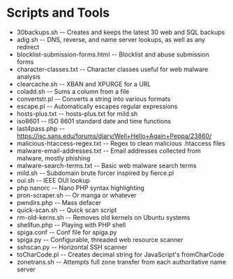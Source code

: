 # Scripts and Tools

- 30backups.sh -- Creates and keeps the latest 30 web and SQL backups
- adig.sh -- DNS, reverse, and name server lookups, as well as any redirect
- blocklist-submission-forms.html -- Blocklist and abuse submission forms
- character-classes.txt -- Character classes useful for web malware analysis
- clearcache.sh -- XBAN and XPURGE for a URL
- coladd.sh -- Sums a column from a file
- convertstr.pl -- Converts a string into various formats
- escape.pl -- Automatically escapes regular expressions
- hosts-plus.txt -- hosts-plus.txt for mild.sh
- iso8601 -- ISO 8601 standard date and time functions
- last4pass.php -- https://isc.sans.edu/forums/diary/Well+Hello+Again+Peppa/23860/
- malicious-htaccess-regex.txt -- Regex to clean malicious .htaccess files
- malware-email-addresses.txt -- Email addresses collected from malware, mostly phishing
- malware-search-terms.txt -- Basic web malware search terms
- mild.sh -- Subdomain brute forcer inspired by fierce.pl
- oui.sh -- IEEE OUI lookup
- php.nanorc -- Nano PHP syntax highlighting
- pron-scraper.sh -- Or manga or whatever
- pwndirs.php -- Mass defacer
- quick-scan.sh -- Quick scan script
- rm-old-kerns.sh -- Removes old kernels on Ubuntu systems
- shellfun.php -- Playing with PHP shell
- spiga.conf -- Conf file for spiga.py
- spiga.py -- Configurable, threaded web resource scanner
- sshscan.py -- Horizontal SSH scanner
- toCharCode.pl -- Creates decimal string for JavaScript's fromCharCode
- zonetrans.sh -- Attempts full zone transfer from each authoritative name server
